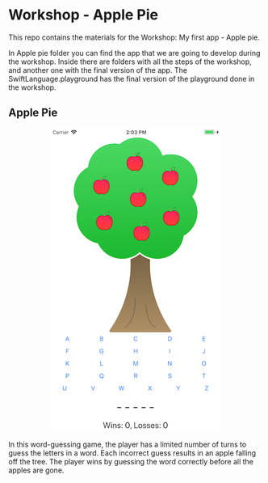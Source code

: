 # Workshop - Apple Pie

This repo contains the materials for the Workshop: My first app - Apple pie.

In Apple pie folder you can find the app that we are going to develop during the workshop.
Inside there are folders with all the steps of the workshop, and another one with the final version of the app.
The SwiftLanguage.playground has the final version of the playground done in the workshop.

## Apple Pie
<p align="center">
<kbd><img width="338" height="600" src="https://github.com/ananogal/Workshop-Apple-Pie-I/blob/master/ApplePie.png"></kbd>
</p>

In this word-guessing game, the player has a limited number of turns to guess the letters in a word. Each incorrect guess results in an apple falling off the tree. The player wins by guessing the word correctly before all the apples are gone.
